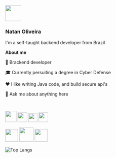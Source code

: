 <img src="https://avatars.githubusercontent.com/u/172435339?v=4" height="50px" />  

### Natan Oliveira

I'm a self-taught backend developer from Brazil 

**About me**

💼 Brackend developer

🎓 Currently persuiting a degree in Cyber Defense

❤️ I like writing Java code, and build secure api's

💬 Ask me about anything here

<br/>

<img src="https://cdn.jsdelivr.net/gh/devicons/devicon@latest/icons/java/java-original-wordmark.svg" height="35px" />  <img src="https://cdn.jsdelivr.net/gh/devicons/devicon@latest/icons/python/python-original-wordmark.svg" height="30px" />  <img src="https://cdn.jsdelivr.net/gh/devicons/devicon@latest/icons/javascript/javascript-plain.svg" height="28px" />  <img src="https://cdn.jsdelivr.net/gh/devicons/devicon@latest/icons/sqldeveloper/sqldeveloper-original.svg" height="30px" />

<img src="https://tryhackme-badges.s3.amazonaws.com/NN4TT4NN.png" height="40px" />  <img src="https://tryhackme.com/img/badges/mrrobot.svg" height="45px" />  <img src="https://tryhackme.com/img/badges/owasptop10.svg" height="40px" />  

![Top Langs](https://github-readme-stats.vercel.app/api/top-langs/?username=natanzeraa&layout=compact&theme=onedark&size_weight=0.5&count_weight=0.5)


<!-- <img src="https://readme-typing-svg.herokuapp.com?font=Jetbrains+mono&size=14&duration=5000&color=33FF33&center=false&vCenter=false&width=500&lines=Hello,+friend;Control+is+an+illusion;We+are+the+99%;Democracy+is+hacked;I'm+not+a+vigilante+hacker+I'm+a+soldier;The+world+is+a+dangerous+place+,+Elliot;Not+because+of+those+who+do+evil;But+because+of+those+who+look+on+and+do+nothing;Is+any+of+it+real+?+I+mean+,+look+at+this;+Look+at+it+!;A+world+built+on+fantasy;The+top+1%+of+the+top+1%;The+guys+who+play+God+without+permission;Nothing+is+coincidence+Everything+is+meant+to+be" alt="Typing SVG"/> -->
